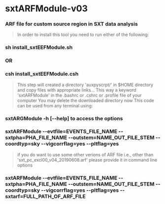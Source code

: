 # sxtARFModule-v03
### ARF file for custom source region in SXT data analysis 
>In order to install this tool you need to run either of the following:
### sh install_sxtEEFModule.sh
### OR
### csh install_sxtEEFModule.csh
>This step will created a directory 'auxpyscrpt/' in $HOME directory and copy files with appropriate links... 
This way a keyword 'sxtARFModule' in the .bashrc or .cshrc or .profile file of your computer
You may delete the downloaded directory now
This code can be used from any terminal using:
### sxtARGModule -h [--help] to access the options
### sxtARFModule --evtfile=EVENTS_FILE_NAME --sxtpha=PHA_FILE_NAME --outstem=NAME_OUT_FILE_STEM --coordtyp=sky --vigcorrflag=yes --pltflag=yes
>if you do want to use some other verions of ARF file i.e., other than 'sxt_pc_excl00_v04_20190608.arf' please provide it in command line options 
### sxtARFModule --evtfile=EVENTS_FILE_NAME --sxtpha=PHA_FILE_NAME --outstem=NAME_OUT_FILE_STEM --coordtyp=sky --vigcorrflag=yes --pltflag=yes --sxtarf=FULL_PATH_OF_ARF_FILE
